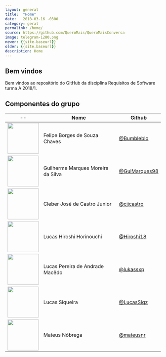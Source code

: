 ```yaml
---
layout: general
title:  "Home"
date:   2018-03-16 -0300
category: geral
permalink: /home/
source: https://github.com/QueroMais/QueroMaisConversa
image: telegram-1280.png
newer: {{site.baseurl}}
older: {{site.baseurl}}
description: Home
---
```


## Bem vindos

Bem vindos ao repositório do GitHub da disciplina Requisitos de Software turma A 2018/1.

## **Componentes do grupo**

|--| **Nome** | **Github** |
|-|-|-|
|<img src="https://avatars3.githubusercontent.com/u/13987085?s=460&v=4" width="100;"/>| Felipe Borges de Souza Chaves | [@Bumbleblo](https://github.com/Bumbleblo)|
|<img src="https://avatars2.githubusercontent.com/u/23389315?s=460&v=4" width="100;"/>| Guilherme Marques Moreira da Silva | [@GuiMarques98](https://github.com/GuiMarques98)|
|<img src="https://avatars3.githubusercontent.com/u/26393787?s=460&v=4" width="100;"/>| Cleber José de Castro Junior | [@cjjcastro](https://github.com/cjjcastro)|
|<img src="https://avatars3.githubusercontent.com/u/26282955?s=460&v=4" width="100;"/>|Lucas Hiroshi Horinouchi  | [@Hiroshi18](https://github.com/Hiroshi18)|
|<img src="https://avatars3.githubusercontent.com/u/19879482?s=460&v=4" width="100;"/>|Lucas Pereira de Andrade Macêdo  | [@lukassxp](https://github.com/lukassxp)|
|<img src="https://avatars0.githubusercontent.com/u/23382026?s=460&v=4" width="100;"/>|Lucas Siqueira  | [@LucasSiqz](https://github.com/LucasSiqz)|
|<img src="https://avatars2.githubusercontent.com/u/13491922?s=460&v=4" width="100;"/>|Mateus Nóbrega  | [@mateusnr](https://github.com/mateusnr)|
